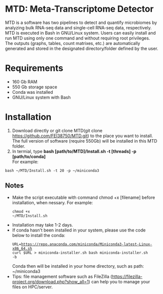 # MTD: Meta-Transcriptome Detector
MTD is a software has two pipelines to detect and quantify microbiomes by analyzing bulk RNA-seq data and single-cell RNA-seq data, respectively. MTD is executed in Bash in GNU/Linux system. Users can easily install and run MTD using only one command and without requiring root privileges. The outputs (graphs, tables, count matrixes, etc.) are automatically generated and stored in the designated directory/folder defined by the user.
# Requirements
* 160 Gb RAM
* 550 Gb storage space
* Conda was installed
* GNU/Linux system with Bash
# Installation
1. Download directly or git clone MTD(git clone https://github.com/FEI38750/MTD.git) to the place you want to install. The full version of software (require 550Gb) will be installed in this MTD folder.
2. In termial, type **bash [path/to/MTD]/Install.sh -t [threads] -p [path/to/conda]**\
For example:
<pre><code>bash ~/MTD/Install.sh -t 20 -p ~/miniconda3
</code></pre>
## Notes
* Make the script executable with command chmod +x [filename] before installation, when nessary. For example: 
<addr><pre><code>chmod +x ~/MTD/Install.sh</code></pre>
* Installation may take 1-2 days.
* If conda hasn't been installed in your system, please use the code below to install the conda:
<addr><pre><code>URL=https://repo.anaconda.com/miniconda/Miniconda3-latest-Linux-x86_64.sh
curl $URL > miniconda-installer.sh
bash miniconda-installer.sh -b</code></pre>
Conda then will be installed in your home directory, such as path: ~/miniconda3
* Tips: file management software such as FileZilla (https://filezilla-project.org/download.php?show_all=1) can help you to manage your files on HPC/server.

